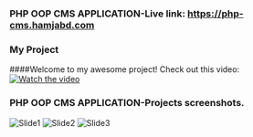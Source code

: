 ### PHP OOP CMS APPLICATION-Live link: https://php-cms.hamjabd.com
### My Project
####Welcome to my awesome project! Check out this video:
[![Watch the video](https://img.youtube.com/vi/Se89eh0DHJM/0.jpg)](https://www.youtube.com/embed/Se89eh0DHJM)


### PHP OOP CMS APPLICATION-Projects screenshots.
![Slide1](https://github.com/AmirHam-Za/cms-oop/assets/125890933/5250b8ab-3d13-4f97-81b6-40b9c696bbb5)
![Slide2](https://github.com/AmirHam-Za/cms-oop/assets/125890933/9d1c8eb0-d99a-48d4-ab2f-795641b86010)
![Slide3](https://github.com/AmirHam-Za/cms-oop/assets/125890933/91bc6206-99a0-46e2-b63a-fc8a19785217)


